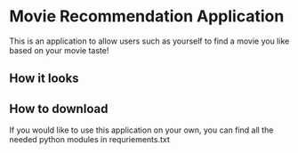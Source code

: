 # Movie Recommendation Application
This is an application to allow users such as yourself to find a movie you like based on your movie taste!


## How it looks


## How to download
If you would like to use this application on your own, you can find all the needed python modules in requriements.txt
